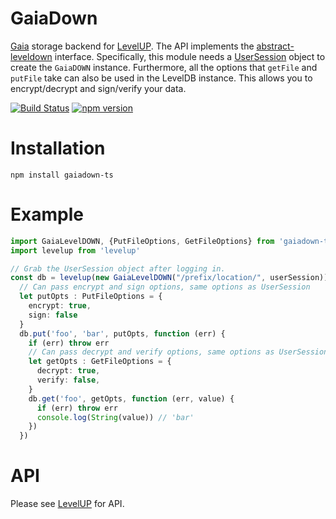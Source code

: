 # GaiaDown

[Gaia](https://github.com/blockstack/gaia) storage backend for [LevelUP](https://github.com/Level/levelup). The API implements the 
[abstract-leveldown](https://github.com/Level/abstract-leveldown) interface. Specifically, this module needs a [UserSession](https://blockstack.github.io/blockstack.js/classes/usersession.html) object to create the `GaiaDOWN` instance. Furthermore, all the options that `getFile` and `putFile` take can also be used in the LevelDB instance. 
This allows you to encrypt/decrypt and sign/verify your data. 


[![Build Status](https://travis-ci.com/AcidLeroy/gaiadown-ts.svg?branch=master)](https://travis-ci.com/AcidLeroy/gaiadown-ts)
[![npm version](https://badge.fury.io/js/gaiadown-ts.svg)](https://badge.fury.io/js/gaiadown-ts)
# Installation
`npm install gaiadown-ts`

# Example
```ts
import GaiaLevelDOWN, {PutFileOptions, GetFileOptions} from 'gaiadown-ts' 
import levelup from 'levelup'

// Grab the UserSession object after logging in.
const db = levelup(new GaiaLevelDOWN("/prefix/location/", userSession))
  // Can pass encrypt and sign options, same options as UserSession
  let putOpts : PutFileOptions = {
    encrypt: true, 
    sign: false
  }
  db.put('foo', 'bar', putOpts, function (err) {
    if (err) throw err
    // Can pass decrypt and verify options, same options as UserSession
    let getOpts : GetFileOptions = {
      decrypt: true, 
      verify: false,
    }
    db.get('foo', getOpts, function (err, value) {
      if (err) throw err
      console.log(String(value)) // 'bar'
    })
  })

```

# API
Please see [LevelUP](https://github.com/Level/levelup) for API. 

